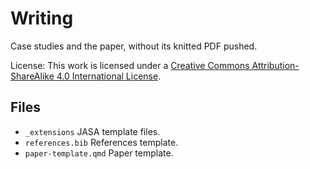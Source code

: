 Writing
================

Case studies and the paper, without its knitted PDF pushed.

License: This work is licensed under a [Creative Commons
Attribution-ShareAlike 4.0 International
License](https://creativecommons.org/licenses/by-sa/4.0/).

## Files

- `_extensions` JASA template files.
- `references.bib` References template.
- `paper-template.qmd` Paper template.
